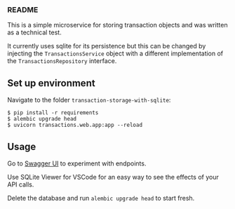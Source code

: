 ### README
This is a simple microservice for storing transaction objects and was written as a technical test.

It currently uses sqlite for its persistence but this can be changed by injecting the `TransactionsService` object with a different implementation of the `TransactionsRepository` interface.

## Set up environment

Navigate to the folder `transaction-storage-with-sqlite`:
```
$ pip install -r requirements
$ alembic upgrade head
$ uvicorn transactions.web.app:app --reload
```

## Usage
Go to [Swagger UI](http://localhost:8000/docs#/) to experiment with endpoints.

Use SQLite Viewer for VSCode for an easy way to see the effects of your
API calls.

Delete the database and run `alembic upgrade head` to start fresh.
